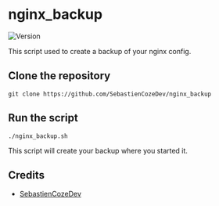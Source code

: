 # nginx_backup
![Version](https://img.shields.io/badge/version-0.1.0-blue.svg)

This script used to create a backup of your nginx config.

## Clone the repository

```
git clone https://github.com/SebastienCozeDev/nginx_backup
```

## Run the script

```
./nginx_backup.sh
```

This script will create your backup where you started it.

## Credits
- [SebastienCozeDev](https://sebastien.cozedev.com/)
